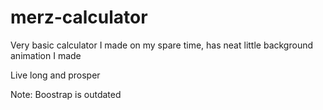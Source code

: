 # merz-calculator
Very basic calculator I made on my spare time, has neat little background animation I made


Live long and prosper


Note: Boostrap is outdated
